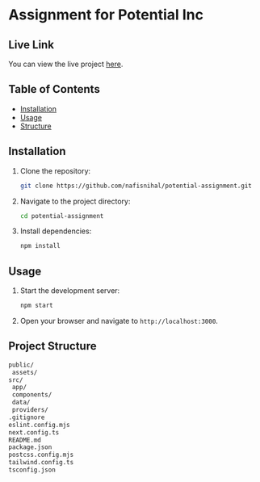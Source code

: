# Assignment for Potential Inc

## Live Link

You can view the live project [here](https://potential-assignment-nn.vercel.app/).

## Table of Contents

- [Installation](#installation)
- [Usage](#usage)
- [Structure](#project-structure)

## Installation

1. Clone the repository:
   ```sh
   git clone https://github.com/nafisnihal/potential-assignment.git
   ```
2. Navigate to the project directory:
   ```sh
   cd potential-assignment
   ```
3. Install dependencies:
   ```sh
   npm install
   ```

## Usage

1. Start the development server:
   ```sh
   npm start
   ```
2. Open your browser and navigate to `http://localhost:3000`.

## Project Structure

```sh
public/
 assets/
src/
 app/
 components/
 data/
 providers/
.gitignore
eslint.config.mjs
next.config.ts
README.md
package.json
postcss.config.mjs
tailwind.config.ts
tsconfig.json
```

